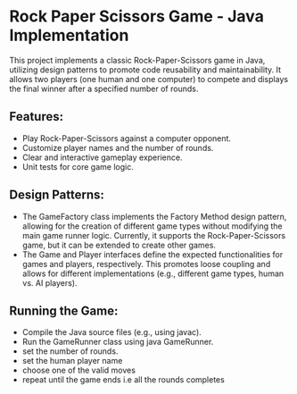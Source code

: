 # Rock Paper Scissors Game - Java Implementation

This project implements a classic Rock-Paper-Scissors game in Java, utilizing design patterns to promote code reusability and maintainability. It allows two players (one human and one computer) to compete and displays the final winner after a specified number of rounds.

## Features:
- Play Rock-Paper-Scissors against a computer opponent.
- Customize player names and the number of rounds.
- Clear and interactive gameplay experience.
- Unit tests for core game logic.

## Design Patterns:
- The GameFactory class implements the Factory Method design pattern, allowing for the creation of different game types without modifying the main game runner logic. Currently, it supports the Rock-Paper-Scissors game, but it can be extended to create other games.
- The Game and Player interfaces define the expected functionalities for games and players, respectively. This promotes loose coupling and allows for different implementations (e.g., different game types, human vs. AI players).

## Running the Game:
- Compile the Java source files (e.g., using javac).
- Run the GameRunner class using java GameRunner.
- set the number of rounds.
- set the human player name
- choose one of the valid moves
- repeat until the game ends i.e all the rounds completes
  
  
